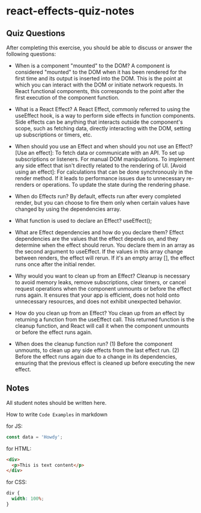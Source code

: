 # react-effects-quiz-notes

## Quiz Questions

After completing this exercise, you should be able to discuss or answer the following questions:

- When is a component "mounted" to the DOM?
  A component is considered "mounted" to the DOM when it has been rendered for the first time and its output is inserted into the DOM. This is the point at which you can interact with the DOM or initiate network requests. In React functional components, this corresponds to the point after the first execution of the component function.

- What is a React Effect?
  A React Effect, commonly referred to using the useEffect hook, is a way to perform side effects in function components. Side effects can be anything that interacts outside the component's scope, such as fetching data, directly interacting with the DOM, setting up subscriptions or timers, etc.

- When should you use an Effect and when should you not use an Effect?
  [Use an effect]:
  To fetch data or communicate with an API.
  To set up subscriptions or listeners.
  For manual DOM manipulations.
  To implement any side effect that isn't directly related to the rendering of UI.
  [Avoid using an effect]:
  For calculations that can be done synchronously in the render method.
  If it leads to performance issues due to unnecessary re-renders or operations.
  To update the state during the rendering phase.

- When do Effects run?
  By default, effects run after every completed render, but you can choose to fire them only when certain values have changed by using the dependencies array.

- What function is used to declare an Effect?
  useEffect();

- What are Effect dependencies and how do you declare them?
  Effect dependencies are the values that the effect depends on, and they determine when the effect should rerun. You declare them in an array as the second argument to useEffect. If the values in this array change between renders, the effect will rerun. If it's an empty array [], the effect runs once after the initial render.

- Why would you want to clean up from an Effect?
  Cleanup is necessary to avoid memory leaks, remove subscriptions, clear timers, or cancel request operations when the component unmounts or before the effect runs again. It ensures that your app is efficient, does not hold onto unnecessary resources, and does not exhibit unexpected behavior.

- How do you clean up from an Effect?
  You clean up from an effect by returning a function from the useEffect call. This returned function is the cleanup function, and React will call it when the component unmounts or before the effect runs again.

- When does the cleanup function run?
  (1) Before the component unmounts, to clean up any side effects from the last effect run.
  (2) Before the effect runs again due to a change in its dependencies, ensuring that the previous effect is cleaned up before executing the new effect.

## Notes

All student notes should be written here.

How to write `Code Examples` in markdown

for JS:

```javascript
const data = 'Howdy';
```

for HTML:

```html
<div>
  <p>This is text content</p>
</div>
```

for CSS:

```css
div {
  width: 100%;
}
```
